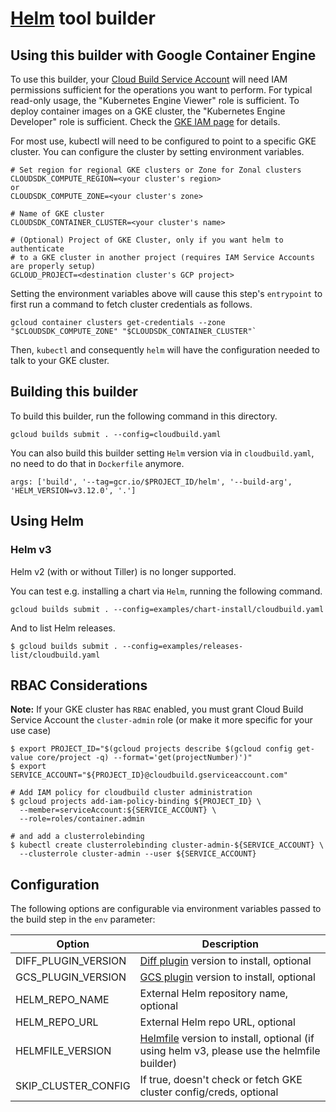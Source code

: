 # [Helm](https://docs.helm.sh/) tool builder

## Using this builder with Google Container Engine

To use this builder, your
[Cloud Build Service Account](https://cloud.google.com/cloud-build/docs/securing-builds/set-service-account-permissions)
will need IAM permissions sufficient for the operations you want to perform. For
typical read-only usage, the "Kubernetes Engine Viewer" role is sufficient. To
deploy container images on a GKE cluster, the "Kubernetes Engine Developer" role
is sufficient. Check the
[GKE IAM page](https://cloud.google.com/kubernetes-engine/docs/concepts/access-control)
for details.

For most use, kubectl will need to be configured to point to a specific GKE
cluster. You can configure the cluster by setting environment variables.

    # Set region for regional GKE clusters or Zone for Zonal clusters
    CLOUDSDK_COMPUTE_REGION=<your cluster's region>
    or
    CLOUDSDK_COMPUTE_ZONE=<your cluster's zone>

    # Name of GKE cluster
    CLOUDSDK_CONTAINER_CLUSTER=<your cluster's name>

    # (Optional) Project of GKE Cluster, only if you want helm to authenticate
    # to a GKE cluster in another project (requires IAM Service Accounts are properly setup)
    GCLOUD_PROJECT=<destination cluster's GCP project>

Setting the environment variables above will cause this step's `entrypoint` to
first run a command to fetch cluster credentials as follows.

    gcloud container clusters get-credentials --zone "$CLOUDSDK_COMPUTE_ZONE" "$CLOUDSDK_CONTAINER_CLUSTER"`

Then, `kubectl` and consequently `helm` will have the configuration needed to talk to your GKE cluster.

## Building this builder

To build this builder, run the following command in this directory.

    gcloud builds submit . --config=cloudbuild.yaml

You can also build this builder setting `Helm` version via in `cloudbuild.yaml`, no need to do that in `Dockerfile` anymore.

    args: ['build', '--tag=gcr.io/$PROJECT_ID/helm', '--build-arg', 'HELM_VERSION=v3.12.0', '.']

## Using Helm

### Helm v3

Helm v2 (with or without Tiller) is no longer supported.

You can test e.g. installing a chart via `Helm`, running the following command.

    gcloud builds submit . --config=examples/chart-install/cloudbuild.yaml

And to list Helm releases.

    $ gcloud builds submit . --config=examples/releases-list/cloudbuild.yaml

## RBAC Considerations

**Note:** If your GKE cluster has `RBAC` enabled, you must grant Cloud Build Service Account the `cluster-admin` role (or make it more specific for your use case)

    $ export PROJECT_ID="$(gcloud projects describe $(gcloud config get-value core/project -q) --format='get(projectNumber)')"
    $ export SERVICE_ACCOUNT="${PROJECT_ID}@cloudbuild.gserviceaccount.com"

    # Add IAM policy for cloudbuild cluster administration
    $ gcloud projects add-iam-policy-binding ${PROJECT_ID} \
      --member=serviceAccount:${SERVICE_ACCOUNT} \
      --role=roles/container.admin

    # and add a clusterrolebinding
    $ kubectl create clusterrolebinding cluster-admin-${SERVICE_ACCOUNT} \
      --clusterrole cluster-admin --user ${SERVICE_ACCOUNT}

## Configuration

The following options are configurable via environment variables passed to the build step in the `env` parameter:

| Option        | Description   |
| ------------- | ------------- |
| DIFF_PLUGIN_VERSION | [Diff plugin](https://github.com/databus23/helm-diff) version to install, optional |
| GCS_PLUGIN_VERSION | [GCS plugin](https://github.com/nouney/helm-gcs) version to install, optional |
| HELM_REPO_NAME | External Helm repository name, optional |
| HELM_REPO_URL | External Helm repo URL, optional |
| HELMFILE_VERSION | [Helmfile](https://github.com/roboll/helmfile) version to install, optional (if using helm v3, please use the helmfile builder)
| SKIP_CLUSTER_CONFIG | If true, doesn't check or fetch GKE cluster config/creds, optional |
